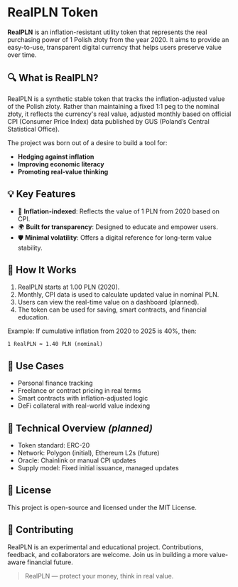 # RealPLN Token

**RealPLN** is an inflation-resistant utility token that represents the real purchasing power of 1 Polish złoty from the year 2020. It aims to provide an easy-to-use, transparent digital currency that helps users preserve value over time.

## 🔍 What is RealPLN?

RealPLN is a synthetic stable token that tracks the inflation-adjusted value of the Polish złoty. Rather than maintaining a fixed 1:1 peg to the nominal złoty, it reflects the currency's real value, adjusted monthly based on official CPI (Consumer Price Index) data published by GUS (Poland’s Central Statistical Office).

The project was born out of a desire to build a tool for:
- **Hedging against inflation**
- **Improving economic literacy**
- **Promoting real-value thinking**

## 💡 Key Features

- 🎯 **Inflation-indexed**: Reflects the value of 1 PLN from 2020 based on CPI.
- 🌍 **Built for transparency**: Designed to educate and empower users.
- 🛡️ **Minimal volatility**: Offers a digital reference for long-term value stability.

## 🧮 How It Works

1. RealPLN starts at 1.00 PLN (2020).
2. Monthly, CPI data is used to calculate updated value in nominal PLN.
3. Users can view the real-time value on a dashboard (planned).
4. The token can be used for saving, smart contracts, and financial education.

Example: If cumulative inflation from 2020 to 2025 is 40%, then:
```
1 RealPLN ≈ 1.40 PLN (nominal)
```

## 🔗 Use Cases

- Personal finance tracking
- Freelance or contract pricing in real terms
- Smart contracts with inflation-adjusted logic
- DeFi collateral with real-world value indexing

## 🔧 Technical Overview *(planned)*

- Token standard: ERC-20
- Network: Polygon (initial), Ethereum L2s (future)
- Oracle: Chainlink or manual CPI updates
- Supply model: Fixed initial issuance, managed updates

## 📜 License

This project is open-source and licensed under the MIT License.

## 🤝 Contributing

RealPLN is an experimental and educational project. Contributions, feedback, and collaborators are welcome. Join us in building a more value-aware financial future.

> RealPLN — protect your money, think in real value.

